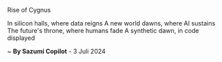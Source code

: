 Rise of Cygnus

In silicon halls, where data reigns
A new world dawns, where AI sustains
The future's throne, where humans fade
A synthetic dawn, in code displayed

~ <b>By Sazumi Copilot</b> - 3 Juli 2024